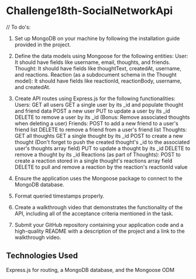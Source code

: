 # Challenge18th-SocialNetworkApi

// To do's: 
1. Set up MongoDB on your machine by following the installation guide provided in the project.

2. Define the data models using Mongoose for the following entities:
User: It should have fields like username, email, thoughts, and friends.
Thought: It should have fields like thoughtText, createdAt, username, and reactions.
Reaction (as a subdocument schema in the Thought model): It should have fields like reactionId, reactionBody, username, and createdAt.

3. Create API routes using Express.js for the following functionalities:
Users:
GET all users
GET a single user by its _id and populate thought and friend data
POST a new user
PUT to update a user by its _id
DELETE to remove a user by its _id (Bonus: Remove associated thoughts when deleting a user)
Friends:
POST to add a new friend to a user's friend list
DELETE to remove a friend from a user's friend list
Thoughts:
GET all thoughts
GET a single thought by its _id
POST to create a new thought (Don't forget to push the created thought's _id to the associated user's thoughts array field)
PUT to update a thought by its _id
DELETE to remove a thought by its _id
Reactions (as part of Thoughts):
POST to create a reaction stored in a single thought's reactions array field
DELETE to pull and remove a reaction by the reaction's reactionId value

4. Ensure the application uses the Mongoose package to connect to the MongoDB database.

5. Format queried timestamps properly.

6. Create a walkthrough video that demonstrates the functionality of the API, including all of the acceptance criteria mentioned in the task.

7. Submit your GitHub repository containing your application code and a high-quality README with a description of the project and a link to the walkthrough video.

## Technologies Used 
Express.js for routing, a MongoDB database, and the Mongoose ODM